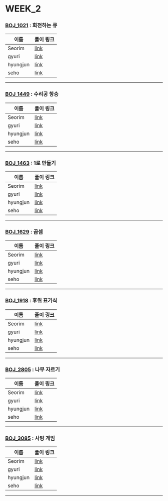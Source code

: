 # WEEK_2

### [BOJ_1021](https://boj.kr/1021) : 회전하는 큐

|이름|풀이 링크|
|--|--|
|Seorim| [link](BOJ_1021/Seorim.java)
|gyuri| [link](BOJ_1021/gyuri.py)
|hyungjun| [link](BOJ_1021/hyungjun.cpp)
|seho| [link](BOJ_1021/seho.java)
---


### [BOJ_1449](https://boj.kr/1449) : 수리공 항승

|이름|풀이 링크|
|--|--|
|Seorim| [link](BOJ_1449/Seorim.java)
|gyuri| [link](BOJ_1449/gyuri.py)
|hyungjun| [link](BOJ_1449/hyungjun.cpp)
|seho| [link](BOJ_1449/seho.java)
---


### [BOJ_1463](https://boj.kr/1463) : 1로 만들기

|이름|풀이 링크|
|--|--|
|Seorim| [link](BOJ_1463/Seorim.java)
|gyuri| [link](BOJ_1463/gyuri.py)
|hyungjun| [link](BOJ_1463/hyungjun.cpp)
|seho| [link](BOJ_1463/seho.java)
---


### [BOJ_1629](https://boj.kr/1629) : 곱셈

|이름|풀이 링크|
|--|--|
|Seorim| [link](BOJ_1629/Seorim.java)
|gyuri| [link](BOJ_1629/gyuri.py)
|hyungjun| [link](BOJ_1629/hyungjun.cpp)
|seho| [link](BOJ_1629/seho.java)
---


### [BOJ_1918](https://boj.kr/1918) : 후위 표기식

|이름|풀이 링크|
|--|--|
|Seorim| [link](BOJ_1918/Seorim.java)
|gyuri| [link](BOJ_1918/gyuri.py)
|hyungjun| [link](BOJ_1918/hyungjun.cpp)
|seho| [link](BOJ_1918/seho.java)
---


### [BOJ_2805](https://boj.kr/2805) : 나무 자르기

|이름|풀이 링크|
|--|--|
|Seorim| [link](BOJ_2805/Seorim.java)
|gyuri| [link](BOJ_2805/gyuri.py)
|hyungjun| [link](BOJ_2805/hyungjun.cpp)
|seho| [link](BOJ_2805/seho.java)
---


### [BOJ_3085](https://boj.kr/3085) : 사탕 게임

|이름|풀이 링크|
|--|--|
|Seorim| [link](BOJ_3085/Seorim.java)
|gyuri| [link](BOJ_3085/gyuri.py)
|hyungjun| [link](BOJ_3085/hyungjun.cpp)
|seho| [link](BOJ_3085/seho.java)
---
